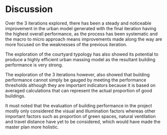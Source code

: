 # Discussion

Over the 3 iterations explored, there has been a steady and noticeable improvement in the urban model generated with the final iteration having the highest overall performance, as the process has been systematic and the macro to micro approach means improvements made along the way are more focused on the weaknesses of the previous iteration. 

The exploration of the courtyard typology has also showed its potential to produce a highly efficient urban massing model as the resultant building performance is very strong.  

The exploration of the 3 iterations however, also showed that building performance cannot simply be gauged by meeting the performance thresholds although they are important indicators because it is based on averaged calculations that can represent the actual proportion of good buildings. 

It must noted that the evaluation of building performance in the project mostly only considered the visual and illumination factors whereas other important factors such as proportion of green spaces, natural ventilation and travel distance have yet to be considered, which would have made the master plan more holistic.   




